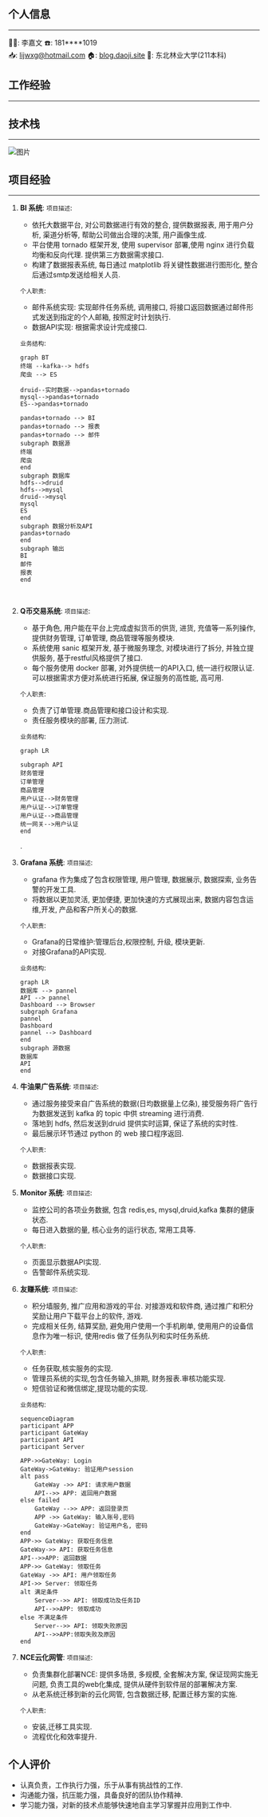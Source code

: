 ## **个人信息**

---

🦸‍♂: 李嘉文
☎️: 181****1019  
📥: lijwxg@hotmail.com
🏠: [blog.daoji.site](https://lijwxg.github.com)
🏫: 东北林业大学(211本科)
<!-- more -->

## **工作经验**

---

<!-- 1. 软通动力技术有限公司 -- **python开发工程师**(2019.4.24至今)  
   - 负责华为产品集成部署,产品迭代迁移.
2. 北京市多牛传媒有限公司 -- **python开发工程师**(2016.5-2019.4)
   - 公司广告平台大数据API.
   - 公司产品: 人人, NGA, TGBUS等. -->

## **技术栈**

---

![图片](https://i.loli.net/2019/10/25/f3rg7JTvOhlyon1.jpg)

## **项目经验**

---

1. **BI 系统**:
    `项目描述`:
    - 依托大数据平台, 对公司数据进行有效的整合, 提供数据报表, 用于用户分析, 渠道分析等, 帮助公司做出合理的决策, 用户画像生成.
    - 平台使用 tornado 框架开发, 使用 supervisor 部署,使用 nginx 进行负载均衡和反向代理. 提供第三方数据需求接口.
    - 构建了数据报表系统, 每日通过 matplotlib 将关键性数据进行图形化, 整合后通过smtp发送给相关人员.

    `个人职责`:
    - 邮件系统实现: 实现邮件任务系统, 调用接口, 将接口返回数据通过邮件形式发送到指定的个人邮箱, 按照定时计划执行.
    - 数据API实现: 根据需求设计完成接口.

    `业务结构`:

    ```mermaid
    graph BT
    终端 --kafka--> hdfs
    爬虫 --> ES

    druid--实时数据-->pandas+tornado
    mysql-->pandas+tornado
    ES-->pandas+tornado

    pandas+tornado --> BI
    pandas+tornado --> 报表
    pandas+tornado --> 邮件
    subgraph 数据源
    终端
    爬虫
    end
    subgraph 数据库
    hdfs-->druid
    hdfs-->mysql
    druid-->mysql
    mysql
    ES
    end
    subgraph 数据分析及API
    pandas+tornado
    end
    subgraph 输出
    BI
    邮件
    报表
    end
    ```

    <br/>

2. **Q币交易系统**:
    `项目描述`:
    - 基于角色, 用户能在平台上完成虚拟货币的供货, 进货, 充值等一系列操作, 提供财务管理, 订单管理, 商品管理等服务模块.
    - 系统使用 sanic 框架开发, 基于微服务理念, 对模块进行了拆分, 并独立提供服务, 基于restful风格提供了接口.
    - 每个服务使用 docker 部署, 对外提供统一的API入口, 统一进行权限认证. 可以根据需求方便对系统进行拓展, 保证服务的高性能, 高可用.

    `个人职责`:
    - 负责了订单管理.商品管理和接口设计和实现.
    - 责任服务模块的部署, 压力测试.

    `业务结构`:

    ```mermaid
    graph LR

    subgraph API
    财务管理
    订单管理
    商品管理
    用户认证-->财务管理
    用户认证-->订单管理
    用户认证-->商品管理
    统一网关-->用户认证
    end
    ```

    <!--在用户模块, 使用 MySQL 储存用户注册信息, 通过 celery 库使用 SMTP 服务给用户发送注册成功邮件;使用 cookie 和 sessions 判断用户登录状态,显示特定页面给客户
    权限: 基于角色的权限管理系统 RBAC
    在订单,财务管理模块, 通过提交订单,结算用户商品金额, 从数据库提取同步的数据, 防止用户 对网页提交数据进行修改,对库存进行校验. 调用第三方支付提供的 API, 完成 支付环节, 提供订单状态显示,包括支付状态, 基本订单信息. 并记录详细的日志信息.
    使用事务保证服务的安全可靠-->.

3. **Grafana 系统**:
    `项目描述`:
   - grafana 作为集成了包含权限管理, 用户管理, 数据展示, 数据探索, 业务告警的开发工具.
   - 将数据以更加灵活, 更加便捷, 更加快速的方式展现出来, 数据内容包含运维,开发, 产品和客户所关心的数据.

    `个人职责`:
    - Grafana的日常维护:管理后台,权限控制, 升级, 模块更新.
    - 对接Grafana的API实现.

    `业务结构`:

    ```mermaid
    graph LR
    数据库 --> pannel
    API --> pannel
    Dashboard --> Browser
    subgraph Grafana
    pannel
    Dashboard
    pannel --> Dashboard
    end
    subgraph 源数据
    数据库
    API
    end
    ```

    <!--实现技术:
    存储: 广泛使用各类数据库, 包括 mysql, druid, es.
    API: 使用 python 框架 sanic 提供了大量供 grafana 使用的自定义接口.-->

4. **牛油果广告系统**:
    `项目描述`:
    - 通过服务接受来自广告系统的数据(日均数据量上亿条), 接受服务将广告行为数据发送到 kafka 的 topic 中供 streaming 进行消费.
    - 落地到 hdfs, 然后发送到druid 提供实时运算, 保证了系统的实时性.
    - 最后展示环节通过 python 的 web 接口程序返回.

    `个人职责`:
    - 数据报表实现.
    - 数据接口实现.
    <!--实现技术:
    存储: kafka 作为实时消息队列, druid 作为实时运行系统.
    数据接收: 使用 python 框架 sanic 提供了数据接收服务,作为数据的入口
    数据处理: 使用了 pandas 进行数据处理.-->

5. **Monitor 系统**:
   `项目描述`:
    - 监控公司的各项业务数据, 包含 redis,es, mysql,druid,kafka 集群的健康状态.
    - 每日进入数据的量, 核心业务的运行状态, 常用工具等.

    `个人职责`:
    - 页面显示数据API实现.
    - 告警邮件系统实现.

6. **友赚系统**:
    `项目描述`:
    - 积分墙服务, 推广应用和游戏的平台. 对接游戏和软件商, 通过推广和积分奖励让用户下载平台上的软件, 游戏.
    - 完成相关任务, 结算奖励, 避免用户使用一个手机刷单, 使用用户的设备信息作为唯一标识, 使用redis 做了任务队列和实时任务系统.

    `个人职责`:
    - 任务获取,核实服务的实现.
    - 管理员系统的实现,包含任务输入,排期, 财务报表.审核功能实现.
    - 短信验证和微信绑定,提现功能的实现.

    `业务结构`:

    ```mermaid
    sequenceDiagram
    participant APP
    participant GateWay
    participant API
    participant Server

    APP->>GateWay: Login
    GateWay->GateWay: 验证用户session
    alt pass
        GateWay ->> API: 请求用户数据
        API-->> APP: 返回用户数据
    else failed
        GateWay -->> APP: 返回登录页
        APP ->> GateWay: 输入账号,密码
        GateWay->GateWay: 验证用户名, 密码
    end
    APP->> GateWay: 获取任务信息
    GateWay->> API: 获取任务信息
    API-->>APP: 返回数据
    APP->> GateWay: 领取任务
    GateWay ->> API: 用户领取任务
    API->> Server: 领取任务
    alt 满足条件
        Server-->> API: 领取成功及任务ID
        API-->>APP: 领取成功
    else 不满足条件
        Server-->> API: 领取失败原因
        API-->>APP:领取失败及原因
    end
    ```

    <!--实现技术:
    使用 redis 技术实时存储了用户领取的任务状态和信息, 同时通过将后台管理工具生成的任务以队列的形式存储到 redis 中
    使用 Elasticsearch 记录用户的行为日志, 根据行为日志对用户的奖励进行结算-->

7. **NCE云化网管**:
    `项目描述`:
    - 负责集群化部署NCE: 提供多场景, 多规模, 全套解决方案, 保证现网实施无问题, 负责工具的web化集成, 提供从硬件到软件层的部署解决方案.
    - 从老系统迁移到新的云化网管, 包含数据迁移, 配置迁移方案的实施.

    `个人职责`:
    - 安装,迁移工具实现.
    - 流程优化和效率提升.

## **个人评价**

- 认真负责，工作执行力强，乐于从事有挑战性的工作.
- 沟通能力强，抗压能力强，具备良好的团队协作精神.
- 学习能力强，对新的技术点能够快速地自主学习掌握并应用到工作中.
